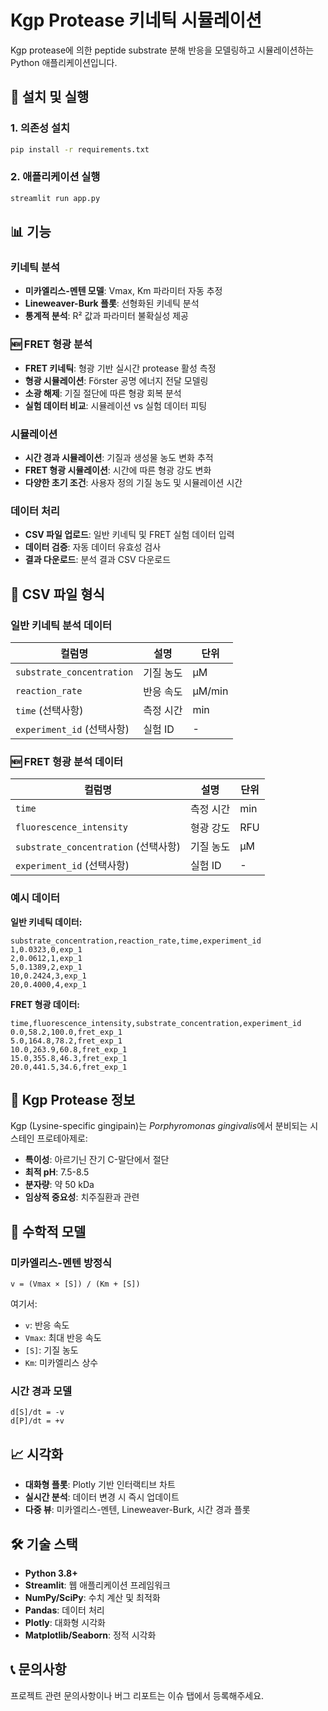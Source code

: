 # Kgp Protease 키네틱 시뮬레이션

Kgp protease에 의한 peptide substrate 분해 반응을 모델링하고 시뮬레이션하는 Python 애플리케이션입니다.

## 🚀 설치 및 실행

### 1. 의존성 설치
```bash
pip install -r requirements.txt
```

### 2. 애플리케이션 실행
```bash
streamlit run app.py
```

## 📊 기능

### 키네틱 분석
- **미카엘리스-멘텐 모델**: Vmax, Km 파라미터 자동 추정
- **Lineweaver-Burk 플롯**: 선형화된 키네틱 분석
- **통계적 분석**: R² 값과 파라미터 불확실성 제공

### 🆕 FRET 형광 분석
- **FRET 키네틱**: 형광 기반 실시간 protease 활성 측정
- **형광 시뮬레이션**: Förster 공명 에너지 전달 모델링
- **소광 해제**: 기질 절단에 따른 형광 회복 분석
- **실험 데이터 비교**: 시뮬레이션 vs 실험 데이터 피팅

### 시뮬레이션
- **시간 경과 시뮬레이션**: 기질과 생성물 농도 변화 추적
- **FRET 형광 시뮬레이션**: 시간에 따른 형광 강도 변화
- **다양한 초기 조건**: 사용자 정의 기질 농도 및 시뮬레이션 시간

### 데이터 처리
- **CSV 파일 업로드**: 일반 키네틱 및 FRET 실험 데이터 입력
- **데이터 검증**: 자동 데이터 유효성 검사
- **결과 다운로드**: 분석 결과 CSV 다운로드

## 📁 CSV 파일 형식

### 일반 키네틱 분석 데이터

| 컬럼명 | 설명 | 단위 |
|--------|------|------|
| `substrate_concentration` | 기질 농도 | μM |
| `reaction_rate` | 반응 속도 | μM/min |
| `time` (선택사항) | 측정 시간 | min |
| `experiment_id` (선택사항) | 실험 ID | - |

### 🆕 FRET 형광 분석 데이터

| 컬럼명 | 설명 | 단위 |
|--------|------|------|
| `time` | 측정 시간 | min |
| `fluorescence_intensity` | 형광 강도 | RFU |
| `substrate_concentration` (선택사항) | 기질 농도 | μM |
| `experiment_id` (선택사항) | 실험 ID | - |

### 예시 데이터

**일반 키네틱 데이터:**
```csv
substrate_concentration,reaction_rate,time,experiment_id
1,0.0323,0,exp_1
2,0.0612,1,exp_1
5,0.1389,2,exp_1
10,0.2424,3,exp_1
20,0.4000,4,exp_1
```

**FRET 형광 데이터:**
```csv
time,fluorescence_intensity,substrate_concentration,experiment_id
0.0,58.2,100.0,fret_exp_1
5.0,164.8,78.2,fret_exp_1
10.0,263.9,60.8,fret_exp_1
15.0,355.8,46.3,fret_exp_1
20.0,441.5,34.6,fret_exp_1
```

## 🔬 Kgp Protease 정보

Kgp (Lysine-specific gingipain)는 *Porphyromonas gingivalis*에서 분비되는 시스테인 프로테아제로:

- **특이성**: 아르기닌 잔기 C-말단에서 절단
- **최적 pH**: 7.5-8.5
- **분자량**: 약 50 kDa
- **임상적 중요성**: 치주질환과 관련

## 🧮 수학적 모델

### 미카엘리스-멘텐 방정식
```
v = (Vmax × [S]) / (Km + [S])
```

여기서:
- `v`: 반응 속도
- `Vmax`: 최대 반응 속도
- `[S]`: 기질 농도
- `Km`: 미카엘리스 상수

### 시간 경과 모델
```
d[S]/dt = -v
d[P]/dt = +v
```

## 📈 시각화

- **대화형 플롯**: Plotly 기반 인터랙티브 차트
- **실시간 분석**: 데이터 변경 시 즉시 업데이트
- **다중 뷰**: 미카엘리스-멘텐, Lineweaver-Burk, 시간 경과 플롯

## 🛠️ 기술 스택

- **Python 3.8+**
- **Streamlit**: 웹 애플리케이션 프레임워크
- **NumPy/SciPy**: 수치 계산 및 최적화
- **Pandas**: 데이터 처리
- **Plotly**: 대화형 시각화
- **Matplotlib/Seaborn**: 정적 시각화

## 📞 문의사항

프로젝트 관련 문의사항이나 버그 리포트는 이슈 탭에서 등록해주세요.
